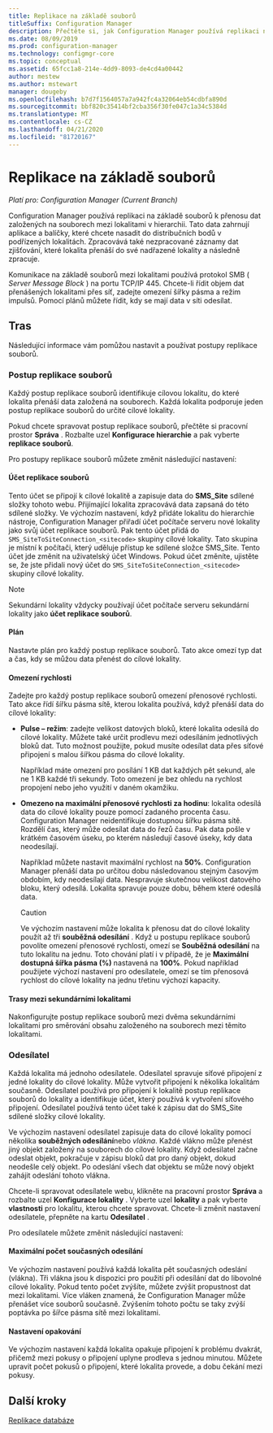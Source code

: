 ```yaml
---
title: Replikace na základě souborů
titleSuffix: Configuration Manager
description: Přečtěte si, jak Configuration Manager používá replikaci na základě souborů k přenosu dat mezi lokalitami v hierarchii.
ms.date: 08/09/2019
ms.prod: configuration-manager
ms.technology: configmgr-core
ms.topic: conceptual
ms.assetid: 65fcc1a8-214e-4dd9-8093-de4cd4a00442
author: mestew
ms.author: mstewart
manager: dougeby
ms.openlocfilehash: b7d7f1564057a7a942fc4a32064eb54cdbfa890d
ms.sourcegitcommit: bbf820c35414bf2cba356f30fe047c1a34c5384d
ms.translationtype: MT
ms.contentlocale: cs-CZ
ms.lasthandoff: 04/21/2020
ms.locfileid: "81720167"
---
```

# <a name="file-based-replication"></a>Replikace na základě souborů

*Platí pro: Configuration Manager (Current Branch)*

Configuration Manager používá replikaci na základě souborů k přenosu dat založených na souborech mezi lokalitami v hierarchii. Tato data zahrnují aplikace a balíčky, které chcete nasadit do distribučních bodů v podřízených lokalitách. Zpracovává také nezpracované záznamy dat zjišťování, které lokalita přenáší do své nadřazené lokality a následně zpracuje.  

Komunikace na základě souborů mezi lokalitami používá protokol SMB ( *Server Message Block* ) na portu TCP/IP 445. Chcete-li řídit objem dat přenášených lokalitami přes síť, zadejte omezení šířky pásma a režim impulsů. Pomocí plánů můžete řídit, kdy se mají data v síti odesílat.  

## <a name="routes"></a><a name="bkmk_routes"></a>Tras

Následující informace vám pomůžou nastavit a používat postupy replikace souborů.  

### <a name="file-replication-route"></a>Postup replikace souborů

Každý postup replikace souborů identifikuje cílovou lokalitu, do které lokalita přenáší data založená na souborech. Každá lokalita podporuje jeden postup replikace souborů do určité cílové lokality.  

Pokud chcete spravovat postup replikace souborů, přečtěte si pracovní prostor **Správa** . Rozbalte uzel **Konfigurace hierarchie** a pak vyberte **replikace souborů**.  

Pro postupy replikace souborů můžete změnit následující nastavení:  

#### <a name="file-replication-account"></a>Účet replikace souborů

Tento účet se připojí k cílové lokalitě a zapisuje data do **SMS_Site** sdílené složky tohoto webu. Přijímající lokalita zpracovává data zapsaná do této sdílené složky. Ve výchozím nastavení, když přidáte lokalitu do hierarchie nástroje, Configuration Manager přiřadí účet počítače serveru nové lokality jako svůj účet replikace souborů. Pak tento účet přidá do `SMS_SiteToSiteConnection_<sitecode>` skupiny cílové lokality. Tato skupina je místní k počítači, který uděluje přístup ke sdílené složce SMS_Site. Tento účet jde změnit na uživatelský účet Windows. Pokud účet změníte, ujistěte se, že jste přidali nový účet do `SMS_SiteToSiteConnection_<sitecode>` skupiny cílové lokality.  

> [!NOTE]  
> Sekundární lokality vždycky používají účet počítače serveru sekundární lokality jako **účet replikace souborů**.  

#### <a name="schedule"></a>Plán

Nastavte plán pro každý postup replikace souborů. Tato akce omezí typ dat a čas, kdy se můžou data přenést do cílové lokality.  

#### <a name="rate-limits"></a>Omezení rychlosti

Zadejte pro každý postup replikace souborů omezení přenosové rychlosti. Tato akce řídí šířku pásma sítě, kterou lokalita používá, když přenáší data do cílové lokality:  

- **Pulse – režim**: zadejte velikost datových bloků, které lokalita odesílá do cílové lokality. Můžete také určit prodlevu mezi odesíláním jednotlivých bloků dat. Tuto možnost použijte, pokud musíte odesílat data přes síťové připojení s malou šířkou pásma do cílové lokality.

    Například máte omezení pro posílání 1 KB dat každých pět sekund, ale ne 1 KB každé tři sekundy. Toto omezení je bez ohledu na rychlost propojení nebo jeho využití v daném okamžiku.

- **Omezeno na maximální přenosové rychlosti za hodinu**: lokalita odesílá data do cílové lokality pouze pomocí zadaného procenta času. Configuration Manager neidentifikuje dostupnou šířku pásma sítě. Rozdělí čas, který může odesílat data do řezů času. Pak data pošle v krátkém časovém úseku, po kterém následují časové úseky, kdy data neodesílají.

    Například můžete nastavit maximální rychlost na **50%**. Configuration Manager přenáší data po určitou dobu následovanou stejným časovým obdobím, kdy neodesílají data. Nespravuje skutečnou velikost datového bloku, který odesílá. Lokalita spravuje pouze dobu, během které odesílá data.  

    > [!CAUTION]  
    > Ve výchozím nastavení může lokalita k přenosu dat do cílové lokality použít až tři **souběžná odesílání** . Když u postupu replikace souborů povolíte omezení přenosové rychlosti, omezí se **Souběžná odesílání** na tuto lokalitu na jednu. Toto chování platí i v případě, že je **Maximální dostupná šířka pásma (%)** nastavená na **100%**. Pokud například použijete výchozí nastavení pro odesílatele, omezí se tím přenosová rychlost do cílové lokality na jednu třetinu výchozí kapacity.  

#### <a name="routes-between-secondary-sites"></a>Trasy mezi sekundárními lokalitami

Nakonfigurujte postup replikace souborů mezi dvěma sekundárními lokalitami pro směrování obsahu založeného na souborech mezi těmito lokalitami.  


### <a name="sender"></a>Odesílatel

Každá lokalita má jednoho odesílatele. Odesílatel spravuje síťové připojení z jedné lokality do cílové lokality. Může vytvořit připojení k několika lokalitám současně. Odesílatel používá pro připojení k lokalitě postup replikace souborů do lokality a identifikuje účet, který používá k vytvoření síťového připojení. Odesílatel používá tento účet také k zápisu dat do SMS_Site sdílené složky cílové lokality.  

Ve výchozím nastavení odesílatel zapisuje data do cílové lokality pomocí několika **souběžných odesílání**nebo *vlákna*. Každé vlákno může přenést jiný objekt založený na souborech do cílové lokality. Když odesilatel začne odeslat objekt, pokračuje v zápisu bloků dat pro daný objekt, dokud neodešle celý objekt. Po odeslání všech dat objektu se může nový objekt zahájit odeslání tohoto vlákna.  

Chcete-li spravovat odesílatele webu, klikněte na pracovní prostor **Správa** a rozbalte uzel **Konfigurace lokality** . Vyberte uzel **lokality** a pak vyberte **vlastnosti** pro lokalitu, kterou chcete spravovat. Chcete-li změnit nastavení odesílatele, přepněte na kartu **Odesílatel** .  

Pro odesílatele můžete změnit následující nastavení:  

#### <a name="maximum-concurrent-sendings"></a>Maximální počet současných odesílání

Ve výchozím nastavení používá každá lokalita pět současných odeslání (vlákna). Tři vlákna jsou k dispozici pro použití při odesílání dat do libovolné cílové lokality. Pokud tento počet zvýšíte, můžete zvýšit propustnost dat mezi lokalitami. Více vláken znamená, že Configuration Manager může přenášet více souborů současně. Zvýšením tohoto počtu se taky zvýší poptávka po šířce pásma sítě mezi lokalitami.  

#### <a name="retry-settings"></a>Nastavení opakování

Ve výchozím nastavení každá lokalita opakuje připojení k problému dvakrát, přičemž mezi pokusy o připojení uplyne prodleva s jednou minutou. Můžete upravit počet pokusů o připojení, které lokalita provede, a dobu čekání mezi pokusy.  


## <a name="next-steps"></a>Další kroky

[Replikace databáze](database-replication.md)
